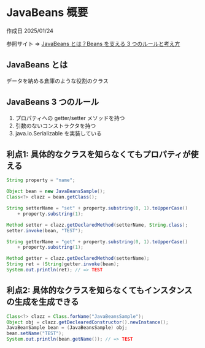 # JavaBeans 概要

作成日 2025/01/24

参照サイト => [JavaBeans とは？Beans を支える 3 つのルールと考え方](https://www.bold.ne.jp/engineer-club/java-beans)

## JavaBeans とは

データを納める倉庫のような役割のクラス

## JavaBeans 3 つのルール

1. プロパティへの getter/setter メソッドを持つ
1. 引数のないコンストラクタを持つ
1. java.io.Serializable を実装している

## 利点1: 具体的なクラスを知らなくてもプロパティが使える

```java
String property = "name";

Object bean = new JavaBeansSample();
Class<?> clazz = bean.getClass();

String setterName = "set" + property.substring(0, 1).toUpperCase()
    + property.substring(1);

Method setter = clazz.getDeclaredMethod(setterName, String.class);
setter.invoke(bean, "TEST");

String getterName = "get" + property.substring(0, 1).toUpperCase()
    + property.substring(1);

Method getter = clazz.getDeclaredMethod(setterName);
String ret = (String)getter.invoke(bean);
System.out.println(ret); // => TEST
```

## 利点2: 具体的なクラスを知らなくてもインスタンスの生成を生成できる

```java
Class<?> clazz = Class.forName("JavaBeansSample");
Object obj = clazz.getDeclearedConstructor().newInstance();
JavaBeanSample bean = (JavaBeansSample) obj;
bean.setName("TEST");
System.out.println(bean.getName()); // => TEST
```
